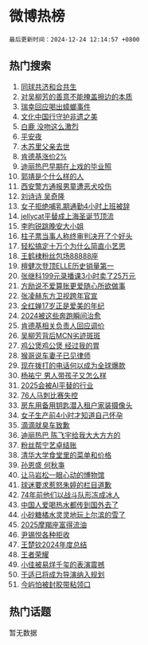 # 微博热榜

`最后更新时间：2024-12-24 12:14:57 +0800`

## 热门搜索

1. [同球共济和合共生](https://m.weibo.cn/search?containerid=100103type%3D1%26t%3D10%26q%3D%23%E5%90%8C%E7%90%83%E5%85%B1%E6%B5%8E%E5%92%8C%E5%90%88%E5%85%B1%E7%94%9F%23&stream_entry_id=51&isnewpage=1&extparam=seat%3D1%26filter_type%3Drealtimehot%26stream_entry_id%3D51%26c_type%3D51%26cate%3D10103%26dgr%3D0%26q%3D%2523%25E5%2590%258C%25E7%2590%2583%25E5%2585%25B1%25E6%25B5%258E%25E5%2592%258C%25E5%2590%2588%25E5%2585%25B1%25E7%2594%259F%2523%26pos%3D0%26display_time%3D1735013696%26pre_seqid%3D17350136959880130759853)
1. [对吴柳芳的善意不能掩盖擦边的本质](https://m.weibo.cn/search?containerid=100103type%3D1%26t%3D10%26q%3D%23%E5%AF%B9%E5%90%B4%E6%9F%B3%E8%8A%B3%E7%9A%84%E5%96%84%E6%84%8F%E4%B8%8D%E8%83%BD%E6%8E%A9%E7%9B%96%E6%93%A6%E8%BE%B9%E7%9A%84%E6%9C%AC%E8%B4%A8%23&stream_entry_id=31&isnewpage=1&extparam=seat%3D1%26band_rank%3D1%26flag%3D1%26c_type%3D31%26lcate%3D5001%26cate%3D5001%26stream_entry_id%3D31%26filter_type%3Drealtimehot%26realpos%3D1%26dgr%3D0%26q%3D%2523%25E5%25AF%25B9%25E5%2590%25B4%25E6%259F%25B3%25E8%258A%25B3%25E7%259A%2584%25E5%2596%2584%25E6%2584%258F%25E4%25B8%258D%25E8%2583%25BD%25E6%258E%25A9%25E7%259B%2596%25E6%2593%25A6%25E8%25BE%25B9%25E7%259A%2584%25E6%259C%25AC%25E8%25B4%25A8%2523%26pos%3D0%26display_time%3D1735013696%26pre_seqid%3D17350136959880130759853)
1. [瑞幸回应喝出蟑螂事件](https://m.weibo.cn/search?containerid=100103type%3D1%26t%3D10%26q%3D%23%E7%91%9E%E5%B9%B8%E5%9B%9E%E5%BA%94%E5%96%9D%E5%87%BA%E8%9F%91%E8%9E%82%E4%BA%8B%E4%BB%B6%23&stream_entry_id=31&isnewpage=1&extparam=seat%3D1%26band_rank%3D2%26flag%3D1%26c_type%3D31%26lcate%3D5001%26cate%3D5001%26stream_entry_id%3D31%26filter_type%3Drealtimehot%26realpos%3D2%26dgr%3D0%26q%3D%2523%25E7%2591%259E%25E5%25B9%25B8%25E5%259B%259E%25E5%25BA%2594%25E5%2596%259D%25E5%2587%25BA%25E8%259F%2591%25E8%259E%2582%25E4%25BA%258B%25E4%25BB%25B6%2523%26pos%3D1%26display_time%3D1735013696%26pre_seqid%3D17350136959880130759853)
1. [文化中国行守护非遗之美](https://m.weibo.cn/search?containerid=100103type%3D1%26t%3D10%26q%3D%23%E6%96%87%E5%8C%96%E4%B8%AD%E5%9B%BD%E8%A1%8C%E5%AE%88%E6%8A%A4%E9%9D%9E%E9%81%97%E4%B9%8B%E7%BE%8E%23&stream_entry_id=31&isnewpage=1&extparam=seat%3D1%26band_rank%3D3%26flag%3D0%26c_type%3D31%26lcate%3D5001%26cate%3D5001%26stream_entry_id%3D31%26filter_type%3Drealtimehot%26realpos%3D3%26dgr%3D0%26q%3D%2523%25E6%2596%2587%25E5%258C%2596%25E4%25B8%25AD%25E5%259B%25BD%25E8%25A1%258C%25E5%25AE%2588%25E6%258A%25A4%25E9%259D%259E%25E9%2581%2597%25E4%25B9%258B%25E7%25BE%258E%2523%26pos%3D2%26display_time%3D1735013696%26pre_seqid%3D17350136959880130759853)
1. [白鹿 没吻这么激烈](https://m.weibo.cn/search?containerid=100103type%3D1%26t%3D10%26q%3D%E7%99%BD%E9%B9%BF+%E6%B2%A1%E5%90%BB%E8%BF%99%E4%B9%88%E6%BF%80%E7%83%88&stream_entry_id=31&isnewpage=1&extparam=seat%3D1%26band_rank%3D4%26flag%3D1%26c_type%3D31%26lcate%3D5001%26cate%3D5001%26stream_entry_id%3D31%26filter_type%3Drealtimehot%26realpos%3D4%26dgr%3D0%26q%3D%25E7%2599%25BD%25E9%25B9%25BF%2520%25E6%25B2%25A1%25E5%2590%25BB%25E8%25BF%2599%25E4%25B9%2588%25E6%25BF%2580%25E7%2583%2588%26pos%3D3%26display_time%3D1735013696%26pre_seqid%3D17350136959880130759853)
1. [平安夜](https://m.weibo.cn/search?containerid=100103type%3D1%26t%3D10%26q%3D%E5%B9%B3%E5%AE%89%E5%A4%9C&stream_entry_id=31&isnewpage=1&extparam=seat%3D1%26band_rank%3D5%26flag%3D16%26c_type%3D31%26lcate%3D5001%26cate%3D5001%26stream_entry_id%3D31%26filter_type%3Drealtimehot%26realpos%3D5%26dgr%3D0%26q%3D%25E5%25B9%25B3%25E5%25AE%2589%25E5%25A4%259C%26pos%3D4%26display_time%3D1735013696%26pre_seqid%3D17350136959880130759853)
1. [木苏里父亲去世](https://m.weibo.cn/search?containerid=100103type%3D1%26t%3D10%26q%3D%E6%9C%A8%E8%8B%8F%E9%87%8C%E7%88%B6%E4%BA%B2%E5%8E%BB%E4%B8%96&stream_entry_id=31&isnewpage=1&extparam=seat%3D1%26band_rank%3D6%26flag%3D1%26c_type%3D31%26lcate%3D5001%26cate%3D5001%26stream_entry_id%3D31%26filter_type%3Drealtimehot%26realpos%3D6%26dgr%3D0%26q%3D%25E6%259C%25A8%25E8%258B%258F%25E9%2587%258C%25E7%2588%25B6%25E4%25BA%25B2%25E5%258E%25BB%25E4%25B8%2596%26pos%3D5%26display_time%3D1735013696%26pre_seqid%3D17350136959880130759853)
1. [肯德基涨价2%](https://m.weibo.cn/search?containerid=100103type%3D1%26t%3D10%26q%3D%23%E8%82%AF%E5%BE%B7%E5%9F%BA%E6%B6%A8%E4%BB%B72%25%23&stream_entry_id=31&isnewpage=1&extparam=seat%3D1%26band_rank%3D7%26flag%3D2%26c_type%3D31%26lcate%3D5001%26cate%3D5001%26stream_entry_id%3D31%26filter_type%3Drealtimehot%26realpos%3D7%26dgr%3D0%26q%3D%2523%25E8%2582%25AF%25E5%25BE%25B7%25E5%259F%25BA%25E6%25B6%25A8%25E4%25BB%25B72%2525%2523%26pos%3D6%26display_time%3D1735013696%26pre_seqid%3D17350136959880130759853)
1. [迪丽热巴早期在上戏的毕业照](https://m.weibo.cn/search?containerid=100103type%3D1%26t%3D10%26q%3D%23%E8%BF%AA%E4%B8%BD%E7%83%AD%E5%B7%B4%E6%97%A9%E6%9C%9F%E5%9C%A8%E4%B8%8A%E6%88%8F%E7%9A%84%E6%AF%95%E4%B8%9A%E7%85%A7%23&stream_entry_id=31&isnewpage=1&extparam=seat%3D1%26band_rank%3D8%26flag%3D1%26c_type%3D31%26lcate%3D5001%26cate%3D5001%26stream_entry_id%3D31%26filter_type%3Drealtimehot%26realpos%3D8%26dgr%3D0%26q%3D%2523%25E8%25BF%25AA%25E4%25B8%25BD%25E7%2583%25AD%25E5%25B7%25B4%25E6%2597%25A9%25E6%259C%259F%25E5%259C%25A8%25E4%25B8%258A%25E6%2588%258F%25E7%259A%2584%25E6%25AF%2595%25E4%25B8%259A%25E7%2585%25A7%2523%26pos%3D7%26display_time%3D1735013696%26pre_seqid%3D17350136959880130759853)
1. [郭靖是个什么样的人](https://m.weibo.cn/search?containerid=100103type%3D1%26t%3D10%26q%3D%23%E9%83%AD%E9%9D%96%E6%98%AF%E4%B8%AA%E4%BB%80%E4%B9%88%E6%A0%B7%E7%9A%84%E4%BA%BA%23&stream_entry_id=31&isnewpage=1&extparam=seat%3D1%26band_rank%3D9%26flag%3D0%26c_type%3D31%26lcate%3D5001%26cate%3D5001%26stream_entry_id%3D31%26filter_type%3Drealtimehot%26realpos%3D9%26dgr%3D0%26q%3D%2523%25E9%2583%25AD%25E9%259D%2596%25E6%2598%25AF%25E4%25B8%25AA%25E4%25BB%2580%25E4%25B9%2588%25E6%25A0%25B7%25E7%259A%2584%25E4%25BA%25BA%2523%26pos%3D8%26display_time%3D1735013696%26pre_seqid%3D17350136959880130759853)
1. [西安警方通报男童遭恶犬咬伤](https://m.weibo.cn/search?containerid=100103type%3D1%26t%3D10%26q%3D%23%E8%A5%BF%E5%AE%89%E8%AD%A6%E6%96%B9%E9%80%9A%E6%8A%A5%E7%94%B7%E7%AB%A5%E9%81%AD%E6%81%B6%E7%8A%AC%E5%92%AC%E4%BC%A4%23&stream_entry_id=31&isnewpage=1&extparam=seat%3D1%26band_rank%3D10%26flag%3D1%26c_type%3D31%26lcate%3D5001%26cate%3D5001%26stream_entry_id%3D31%26filter_type%3Drealtimehot%26realpos%3D10%26dgr%3D0%26q%3D%2523%25E8%25A5%25BF%25E5%25AE%2589%25E8%25AD%25A6%25E6%2596%25B9%25E9%2580%259A%25E6%258A%25A5%25E7%2594%25B7%25E7%25AB%25A5%25E9%2581%25AD%25E6%2581%25B6%25E7%258A%25AC%25E5%2592%25AC%25E4%25BC%25A4%2523%26pos%3D9%26display_time%3D1735013696%26pre_seqid%3D17350136959880130759853)
1. [刘诗诗 吴奇隆](https://m.weibo.cn/search?containerid=100103type%3D1%26t%3D10%26q%3D%E5%88%98%E8%AF%97%E8%AF%97+%E5%90%B4%E5%A5%87%E9%9A%86&stream_entry_id=31&isnewpage=1&extparam=seat%3D1%26band_rank%3D11%26flag%3D1%26c_type%3D31%26lcate%3D5001%26cate%3D5001%26stream_entry_id%3D31%26filter_type%3Drealtimehot%26realpos%3D11%26dgr%3D0%26q%3D%25E5%2588%2598%25E8%25AF%2597%25E8%25AF%2597%2520%25E5%2590%25B4%25E5%25A5%2587%25E9%259A%2586%26pos%3D10%26display_time%3D1735013696%26pre_seqid%3D17350136959880130759853)
1. [女子拒绝哺乳期通勤4小时上班被辞](https://m.weibo.cn/search?containerid=100103type%3D1%26t%3D10%26q%3D%23%E5%A5%B3%E5%AD%90%E6%8B%92%E7%BB%9D%E5%93%BA%E4%B9%B3%E6%9C%9F%E9%80%9A%E5%8B%A44%E5%B0%8F%E6%97%B6%E4%B8%8A%E7%8F%AD%E8%A2%AB%E8%BE%9E%23&stream_entry_id=31&isnewpage=1&extparam=seat%3D1%26band_rank%3D12%26flag%3D1%26c_type%3D31%26lcate%3D5001%26cate%3D5001%26stream_entry_id%3D31%26filter_type%3Drealtimehot%26realpos%3D12%26dgr%3D0%26q%3D%2523%25E5%25A5%25B3%25E5%25AD%2590%25E6%258B%2592%25E7%25BB%259D%25E5%2593%25BA%25E4%25B9%25B3%25E6%259C%259F%25E9%2580%259A%25E5%258B%25A44%25E5%25B0%258F%25E6%2597%25B6%25E4%25B8%258A%25E7%258F%25AD%25E8%25A2%25AB%25E8%25BE%259E%2523%26pos%3D11%26display_time%3D1735013696%26pre_seqid%3D17350136959880130759853)
1. [jellycat平替成上海圣诞节顶流](https://m.weibo.cn/search?containerid=100103type%3D1%26t%3D10%26q%3D%23jellycat%E5%B9%B3%E6%9B%BF%E6%88%90%E4%B8%8A%E6%B5%B7%E5%9C%A3%E8%AF%9E%E8%8A%82%E9%A1%B6%E6%B5%81%23&stream_entry_id=31&isnewpage=1&extparam=seat%3D1%26band_rank%3D13%26flag%3D1%26c_type%3D31%26lcate%3D5001%26cate%3D5001%26stream_entry_id%3D31%26filter_type%3Drealtimehot%26realpos%3D13%26dgr%3D0%26q%3D%2523jellycat%25E5%25B9%25B3%25E6%259B%25BF%25E6%2588%2590%25E4%25B8%258A%25E6%25B5%25B7%25E5%259C%25A3%25E8%25AF%259E%25E8%258A%2582%25E9%25A1%25B6%25E6%25B5%2581%2523%26pos%3D12%26display_time%3D1735013696%26pre_seqid%3D17350136959880130759853)
1. [李昀锐跳晚安大小姐](https://m.weibo.cn/search?containerid=100103type%3D1%26t%3D10%26q%3D%23%E6%9D%8E%E6%98%80%E9%94%90%E8%B7%B3%E6%99%9A%E5%AE%89%E5%A4%A7%E5%B0%8F%E5%A7%90%23&stream_entry_id=31&isnewpage=1&extparam=seat%3D1%26band_rank%3D14%26flag%3D0%26c_type%3D31%26lcate%3D5001%26cate%3D5001%26stream_entry_id%3D31%26filter_type%3Drealtimehot%26realpos%3D14%26dgr%3D0%26q%3D%2523%25E6%259D%258E%25E6%2598%2580%25E9%2594%2590%25E8%25B7%25B3%25E6%2599%259A%25E5%25AE%2589%25E5%25A4%25A7%25E5%25B0%258F%25E5%25A7%2590%2523%26pos%3D13%26display_time%3D1735013696%26pre_seqid%3D17350136959880130759853)
1. [柱子票当事人称终审判决开了个好头](https://m.weibo.cn/search?containerid=100103type%3D1%26t%3D10%26q%3D%23%E6%9F%B1%E5%AD%90%E7%A5%A8%E5%BD%93%E4%BA%8B%E4%BA%BA%E7%A7%B0%E7%BB%88%E5%AE%A1%E5%88%A4%E5%86%B3%E5%BC%80%E4%BA%86%E4%B8%AA%E5%A5%BD%E5%A4%B4%23&stream_entry_id=31&isnewpage=1&extparam=seat%3D1%26band_rank%3D15%26flag%3D1%26c_type%3D31%26lcate%3D5001%26cate%3D5001%26stream_entry_id%3D31%26filter_type%3Drealtimehot%26realpos%3D15%26dgr%3D0%26q%3D%2523%25E6%259F%25B1%25E5%25AD%2590%25E7%25A5%25A8%25E5%25BD%2593%25E4%25BA%258B%25E4%25BA%25BA%25E7%25A7%25B0%25E7%25BB%2588%25E5%25AE%25A1%25E5%2588%25A4%25E5%2586%25B3%25E5%25BC%2580%25E4%25BA%2586%25E4%25B8%25AA%25E5%25A5%25BD%25E5%25A4%25B4%2523%26pos%3D14%26display_time%3D1735013696%26pre_seqid%3D17350136959880130759853)
1. [轻松搞定十万个为什么简直小艺思](https://m.weibo.cn/search?containerid=100103type%3D1%26t%3D10%26q%3D%23%E8%BD%BB%E6%9D%BE%E6%90%9E%E5%AE%9A%E5%8D%81%E4%B8%87%E4%B8%AA%E4%B8%BA%E4%BB%80%E4%B9%88%E7%AE%80%E7%9B%B4%E5%B0%8F%E8%89%BA%E6%80%9D%23&stream_entry_id=31&isnewpage=1&extparam=seat%3D1%26band_rank%3D16%26flag%3D0%26c_type%3D31%26lcate%3D5001%26cate%3D5001%26adid%3D269703%26stream_entry_id%3D31%26filter_type%3Drealtimehot%26realpos%3D16%26dgr%3D0%26q%3D%2523%25E8%25BD%25BB%25E6%259D%25BE%25E6%2590%259E%25E5%25AE%259A%25E5%258D%2581%25E4%25B8%2587%25E4%25B8%25AA%25E4%25B8%25BA%25E4%25BB%2580%25E4%25B9%2588%25E7%25AE%2580%25E7%259B%25B4%25E5%25B0%258F%25E8%2589%25BA%25E6%2580%259D%2523%26pos%3D15%26display_time%3D1735013696%26pre_seqid%3D17350136959880130759853)
1. [王鹤棣粉丝包场88888座](https://m.weibo.cn/search?containerid=100103type%3D1%26t%3D10%26q%3D%23%E7%8E%8B%E9%B9%A4%E6%A3%A3%E7%B2%89%E4%B8%9D%E5%8C%85%E5%9C%BA88888%E5%BA%A7%23&stream_entry_id=31&isnewpage=1&extparam=seat%3D1%26band_rank%3D17%26flag%3D1%26c_type%3D31%26lcate%3D5001%26cate%3D5001%26stream_entry_id%3D31%26filter_type%3Drealtimehot%26realpos%3D17%26dgr%3D0%26q%3D%2523%25E7%258E%258B%25E9%25B9%25A4%25E6%25A3%25A3%25E7%25B2%2589%25E4%25B8%259D%25E5%258C%2585%25E5%259C%25BA88888%25E5%25BA%25A7%2523%26pos%3D16%26display_time%3D1735013696%26pre_seqid%3D17350136959880130759853)
1. [檀健次登顶ELLE历史销量第一](https://m.weibo.cn/search?containerid=100103type%3D1%26t%3D10%26q%3D%23%E6%AA%80%E5%81%A5%E6%AC%A1%E7%99%BB%E9%A1%B6ELLE%E5%8E%86%E5%8F%B2%E9%94%80%E9%87%8F%E7%AC%AC%E4%B8%80%23&stream_entry_id=31&isnewpage=1&extparam=seat%3D1%26band_rank%3D18%26flag%3D1%26c_type%3D31%26lcate%3D5001%26cate%3D5001%26stream_entry_id%3D31%26filter_type%3Drealtimehot%26realpos%3D18%26dgr%3D0%26q%3D%2523%25E6%25AA%2580%25E5%2581%25A5%25E6%25AC%25A1%25E7%2599%25BB%25E9%25A1%25B6ELLE%25E5%258E%2586%25E5%258F%25B2%25E9%2594%2580%25E9%2587%258F%25E7%25AC%25AC%25E4%25B8%2580%2523%26pos%3D17%26display_time%3D1735013696%26pre_seqid%3D17350136959880130759853)
1. [张继科199元录播课3小时卖了25万元](https://m.weibo.cn/search?containerid=100103type%3D1%26t%3D10%26q%3D%23%E5%BC%A0%E7%BB%A7%E7%A7%91199%E5%85%83%E5%BD%95%E6%92%AD%E8%AF%BE3%E5%B0%8F%E6%97%B6%E5%8D%96%E4%BA%8625%E4%B8%87%E5%85%83%23&stream_entry_id=31&isnewpage=1&extparam=seat%3D1%26band_rank%3D19%26flag%3D1%26c_type%3D31%26lcate%3D5001%26cate%3D5001%26stream_entry_id%3D31%26filter_type%3Drealtimehot%26realpos%3D19%26dgr%3D0%26q%3D%2523%25E5%25BC%25A0%25E7%25BB%25A7%25E7%25A7%2591199%25E5%2585%2583%25E5%25BD%2595%25E6%2592%25AD%25E8%25AF%25BE3%25E5%25B0%258F%25E6%2597%25B6%25E5%258D%2596%25E4%25BA%258625%25E4%25B8%2587%25E5%2585%2583%2523%26pos%3D18%26display_time%3D1735013696%26pre_seqid%3D17350136959880130759853)
1. [方励说不爱算账更爱随心所欲做事](https://m.weibo.cn/search?containerid=100103type%3D1%26t%3D10%26q%3D%23%E6%96%B9%E5%8A%B1%E8%AF%B4%E4%B8%8D%E7%88%B1%E7%AE%97%E8%B4%A6%E6%9B%B4%E7%88%B1%E9%9A%8F%E5%BF%83%E6%89%80%E6%AC%B2%E5%81%9A%E4%BA%8B%23&stream_entry_id=31&isnewpage=1&extparam=seat%3D1%26band_rank%3D20%26flag%3D1%26c_type%3D31%26lcate%3D5001%26cate%3D5001%26stream_entry_id%3D31%26filter_type%3Drealtimehot%26realpos%3D20%26dgr%3D0%26q%3D%2523%25E6%2596%25B9%25E5%258A%25B1%25E8%25AF%25B4%25E4%25B8%258D%25E7%2588%25B1%25E7%25AE%2597%25E8%25B4%25A6%25E6%259B%25B4%25E7%2588%25B1%25E9%259A%258F%25E5%25BF%2583%25E6%2589%2580%25E6%25AC%25B2%25E5%2581%259A%25E4%25BA%258B%2523%26pos%3D19%26display_time%3D1735013696%26pre_seqid%3D17350136959880130759853)
1. [张凌赫东方卫视跨年官宣](https://m.weibo.cn/search?containerid=100103type%3D1%26t%3D10%26q%3D%23%E5%BC%A0%E5%87%8C%E8%B5%AB%E4%B8%9C%E6%96%B9%E5%8D%AB%E8%A7%86%E8%B7%A8%E5%B9%B4%E5%AE%98%E5%AE%A3%23&stream_entry_id=31&isnewpage=1&extparam=seat%3D1%26band_rank%3D21%26flag%3D1%26c_type%3D31%26lcate%3D5001%26cate%3D5001%26stream_entry_id%3D31%26filter_type%3Drealtimehot%26realpos%3D21%26dgr%3D0%26q%3D%2523%25E5%25BC%25A0%25E5%2587%258C%25E8%25B5%25AB%25E4%25B8%259C%25E6%2596%25B9%25E5%258D%25AB%25E8%25A7%2586%25E8%25B7%25A8%25E5%25B9%25B4%25E5%25AE%2598%25E5%25AE%25A3%2523%26pos%3D20%26display_time%3D1735013696%26pre_seqid%3D17350136959880130759853)
1. [全红婵17岁正是爱美的年纪](https://m.weibo.cn/search?containerid=100103type%3D1%26t%3D10%26q%3D%23%E5%85%A8%E7%BA%A2%E5%A9%B517%E5%B2%81%E6%AD%A3%E6%98%AF%E7%88%B1%E7%BE%8E%E7%9A%84%E5%B9%B4%E7%BA%AA%23&stream_entry_id=31&isnewpage=1&extparam=seat%3D1%26band_rank%3D22%26flag%3D0%26c_type%3D31%26lcate%3D5001%26cate%3D5001%26stream_entry_id%3D31%26filter_type%3Drealtimehot%26realpos%3D22%26dgr%3D0%26q%3D%2523%25E5%2585%25A8%25E7%25BA%25A2%25E5%25A9%25B517%25E5%25B2%2581%25E6%25AD%25A3%25E6%2598%25AF%25E7%2588%25B1%25E7%25BE%258E%25E7%259A%2584%25E5%25B9%25B4%25E7%25BA%25AA%2523%26pos%3D21%26display_time%3D1735013696%26pre_seqid%3D17350136959880130759853)
1. [2024被这些奔跑瞬间治愈](https://m.weibo.cn/search?containerid=100103type%3D1%26t%3D10%26q%3D%232024%E8%A2%AB%E8%BF%99%E4%BA%9B%E5%A5%94%E8%B7%91%E7%9E%AC%E9%97%B4%E6%B2%BB%E6%84%88%23&stream_entry_id=31&isnewpage=1&extparam=seat%3D1%26band_rank%3D23%26flag%3D0%26c_type%3D31%26lcate%3D5001%26cate%3D5001%26stream_entry_id%3D31%26filter_type%3Drealtimehot%26realpos%3D23%26dgr%3D0%26q%3D%25232024%25E8%25A2%25AB%25E8%25BF%2599%25E4%25BA%259B%25E5%25A5%2594%25E8%25B7%2591%25E7%259E%25AC%25E9%2597%25B4%25E6%25B2%25BB%25E6%2584%2588%2523%26pos%3D22%26display_time%3D1735013696%26pre_seqid%3D17350136959880130759853)
1. [肯德基相关负责人回应调价](https://m.weibo.cn/search?containerid=100103type%3D1%26t%3D10%26q%3D%23%E8%82%AF%E5%BE%B7%E5%9F%BA%E7%9B%B8%E5%85%B3%E8%B4%9F%E8%B4%A3%E4%BA%BA%E5%9B%9E%E5%BA%94%E8%B0%83%E4%BB%B7%23&stream_entry_id=31&isnewpage=1&extparam=seat%3D1%26band_rank%3D24%26flag%3D0%26c_type%3D31%26lcate%3D5001%26cate%3D5001%26stream_entry_id%3D31%26filter_type%3Drealtimehot%26realpos%3D24%26dgr%3D0%26q%3D%2523%25E8%2582%25AF%25E5%25BE%25B7%25E5%259F%25BA%25E7%259B%25B8%25E5%2585%25B3%25E8%25B4%259F%25E8%25B4%25A3%25E4%25BA%25BA%25E5%259B%259E%25E5%25BA%2594%25E8%25B0%2583%25E4%25BB%25B7%2523%26pos%3D23%26display_time%3D1735013696%26pre_seqid%3D17350136959880130759853)
1. [吴柳芳背后MCN劣迹斑斑](https://m.weibo.cn/search?containerid=100103type%3D1%26t%3D10%26q%3D%23%E5%90%B4%E6%9F%B3%E8%8A%B3%E8%83%8C%E5%90%8EMCN%E5%8A%A3%E8%BF%B9%E6%96%91%E6%96%91%23&stream_entry_id=31&isnewpage=1&extparam=seat%3D1%26band_rank%3D25%26flag%3D1%26c_type%3D31%26lcate%3D5001%26cate%3D5001%26stream_entry_id%3D31%26filter_type%3Drealtimehot%26realpos%3D25%26dgr%3D0%26q%3D%2523%25E5%2590%25B4%25E6%259F%25B3%25E8%258A%25B3%25E8%2583%258C%25E5%2590%258EMCN%25E5%258A%25A3%25E8%25BF%25B9%25E6%2596%2591%25E6%2596%2591%2523%26pos%3D24%26display_time%3D1735013696%26pre_seqid%3D17350136959880130759853)
1. [鸡公煲鸡公煲 经过我的胃](https://m.weibo.cn/search?containerid=100103type%3D1%26t%3D10%26q%3D%E9%B8%A1%E5%85%AC%E7%85%B2%E9%B8%A1%E5%85%AC%E7%85%B2+%E7%BB%8F%E8%BF%87%E6%88%91%E7%9A%84%E8%83%83&stream_entry_id=31&isnewpage=1&extparam=seat%3D1%26band_rank%3D26%26flag%3D1%26c_type%3D31%26lcate%3D5001%26cate%3D5001%26stream_entry_id%3D31%26filter_type%3Drealtimehot%26realpos%3D26%26dgr%3D0%26q%3D%25E9%25B8%25A1%25E5%2585%25AC%25E7%2585%25B2%25E9%25B8%25A1%25E5%2585%25AC%25E7%2585%25B2%2520%25E7%25BB%258F%25E8%25BF%2587%25E6%2588%2591%25E7%259A%2584%25E8%2583%2583%26pos%3D25%26display_time%3D1735013696%26pre_seqid%3D17350136959880130759853)
1. [猴哥说车妻子已见律师](https://m.weibo.cn/search?containerid=100103type%3D1%26t%3D10%26q%3D%23%E7%8C%B4%E5%93%A5%E8%AF%B4%E8%BD%A6%E5%A6%BB%E5%AD%90%E5%B7%B2%E8%A7%81%E5%BE%8B%E5%B8%88%23&stream_entry_id=31&isnewpage=1&extparam=seat%3D1%26band_rank%3D27%26flag%3D0%26c_type%3D31%26lcate%3D5001%26cate%3D5001%26stream_entry_id%3D31%26filter_type%3Drealtimehot%26realpos%3D27%26dgr%3D0%26q%3D%2523%25E7%258C%25B4%25E5%2593%25A5%25E8%25AF%25B4%25E8%25BD%25A6%25E5%25A6%25BB%25E5%25AD%2590%25E5%25B7%25B2%25E8%25A7%2581%25E5%25BE%258B%25E5%25B8%2588%2523%26pos%3D26%26display_time%3D1735013696%26pre_seqid%3D17350136959880130759853)
1. [现在拨打的电话何以成为全球爆款](https://m.weibo.cn/search?containerid=100103type%3D1%26t%3D10%26q%3D%23%E7%8E%B0%E5%9C%A8%E6%8B%A8%E6%89%93%E7%9A%84%E7%94%B5%E8%AF%9D%E4%BD%95%E4%BB%A5%E6%88%90%E4%B8%BA%E5%85%A8%E7%90%83%E7%88%86%E6%AC%BE%23&stream_entry_id=31&isnewpage=1&extparam=seat%3D1%26band_rank%3D28%26flag%3D1%26c_type%3D31%26lcate%3D5001%26cate%3D5001%26stream_entry_id%3D31%26filter_type%3Drealtimehot%26realpos%3D28%26dgr%3D0%26q%3D%2523%25E7%258E%25B0%25E5%259C%25A8%25E6%258B%25A8%25E6%2589%2593%25E7%259A%2584%25E7%2594%25B5%25E8%25AF%259D%25E4%25BD%2595%25E4%25BB%25A5%25E6%2588%2590%25E4%25B8%25BA%25E5%2585%25A8%25E7%2590%2583%25E7%2588%2586%25E6%25AC%25BE%2523%26pos%3D27%26display_time%3D1735013696%26pre_seqid%3D17350136959880130759853)
1. [杨祐宁 男人带孩子又怎么样](https://m.weibo.cn/search?containerid=100103type%3D1%26t%3D10%26q%3D%E6%9D%A8%E7%A5%90%E5%AE%81+%E7%94%B7%E4%BA%BA%E5%B8%A6%E5%AD%A9%E5%AD%90%E5%8F%88%E6%80%8E%E4%B9%88%E6%A0%B7&stream_entry_id=31&isnewpage=1&extparam=seat%3D1%26band_rank%3D29%26flag%3D1%26c_type%3D31%26lcate%3D5001%26cate%3D5001%26stream_entry_id%3D31%26filter_type%3Drealtimehot%26realpos%3D29%26dgr%3D0%26q%3D%25E6%259D%25A8%25E7%25A5%2590%25E5%25AE%2581%2520%25E7%2594%25B7%25E4%25BA%25BA%25E5%25B8%25A6%25E5%25AD%25A9%25E5%25AD%2590%25E5%258F%2588%25E6%2580%258E%25E4%25B9%2588%25E6%25A0%25B7%26pos%3D28%26display_time%3D1735013696%26pre_seqid%3D17350136959880130759853)
1. [2025会被AI平替的行业](https://m.weibo.cn/search?containerid=100103type%3D1%26t%3D10%26q%3D%232025%E4%BC%9A%E8%A2%ABAI%E5%B9%B3%E6%9B%BF%E7%9A%84%E8%A1%8C%E4%B8%9A%23&stream_entry_id=31&isnewpage=1&extparam=seat%3D1%26band_rank%3D30%26flag%3D1%26c_type%3D31%26lcate%3D5001%26cate%3D5001%26stream_entry_id%3D31%26filter_type%3Drealtimehot%26realpos%3D30%26dgr%3D0%26q%3D%25232025%25E4%25BC%259A%25E8%25A2%25ABAI%25E5%25B9%25B3%25E6%259B%25BF%25E7%259A%2584%25E8%25A1%258C%25E4%25B8%259A%2523%26pos%3D29%26display_time%3D1735013696%26pre_seqid%3D17350136959880130759853)
1. [76人马刺比赛失控](https://m.weibo.cn/search?containerid=100103type%3D1%26t%3D10%26q%3D%2376%E4%BA%BA%E9%A9%AC%E5%88%BA%E6%AF%94%E8%B5%9B%E5%A4%B1%E6%8E%A7%23&stream_entry_id=31&isnewpage=1&extparam=seat%3D1%26band_rank%3D31%26flag%3D1%26c_type%3D31%26lcate%3D5001%26cate%3D5001%26stream_entry_id%3D31%26filter_type%3Drealtimehot%26realpos%3D31%26dgr%3D0%26q%3D%252376%25E4%25BA%25BA%25E9%25A9%25AC%25E5%2588%25BA%25E6%25AF%2594%25E8%25B5%259B%25E5%25A4%25B1%25E6%258E%25A7%2523%26pos%3D30%26display_time%3D1735013696%26pre_seqid%3D17350136959880130759853)
1. [房东用备用钥匙潜入租户家装摄像头](https://m.weibo.cn/search?containerid=100103type%3D1%26t%3D10%26q%3D%23%E6%88%BF%E4%B8%9C%E7%94%A8%E5%A4%87%E7%94%A8%E9%92%A5%E5%8C%99%E6%BD%9C%E5%85%A5%E7%A7%9F%E6%88%B7%E5%AE%B6%E8%A3%85%E6%91%84%E5%83%8F%E5%A4%B4%23&stream_entry_id=31&isnewpage=1&extparam=seat%3D1%26band_rank%3D32%26flag%3D0%26c_type%3D31%26lcate%3D5001%26cate%3D5001%26stream_entry_id%3D31%26filter_type%3Drealtimehot%26realpos%3D32%26dgr%3D0%26q%3D%2523%25E6%2588%25BF%25E4%25B8%259C%25E7%2594%25A8%25E5%25A4%2587%25E7%2594%25A8%25E9%2592%25A5%25E5%258C%2599%25E6%25BD%259C%25E5%2585%25A5%25E7%25A7%259F%25E6%2588%25B7%25E5%25AE%25B6%25E8%25A3%2585%25E6%2591%2584%25E5%2583%258F%25E5%25A4%25B4%2523%26pos%3D31%26display_time%3D1735013696%26pre_seqid%3D17350136959880130759853)
1. [女子生产前4小时才知道自己怀孕](https://m.weibo.cn/search?containerid=100103type%3D1%26t%3D10%26q%3D%23%E5%A5%B3%E5%AD%90%E7%94%9F%E4%BA%A7%E5%89%8D4%E5%B0%8F%E6%97%B6%E6%89%8D%E7%9F%A5%E9%81%93%E8%87%AA%E5%B7%B1%E6%80%80%E5%AD%95%23&stream_entry_id=31&isnewpage=1&extparam=seat%3D1%26band_rank%3D33%26flag%3D0%26c_type%3D31%26lcate%3D5001%26cate%3D5001%26stream_entry_id%3D31%26filter_type%3Drealtimehot%26realpos%3D33%26dgr%3D0%26q%3D%2523%25E5%25A5%25B3%25E5%25AD%2590%25E7%2594%259F%25E4%25BA%25A7%25E5%2589%258D4%25E5%25B0%258F%25E6%2597%25B6%25E6%2589%258D%25E7%259F%25A5%25E9%2581%2593%25E8%2587%25AA%25E5%25B7%25B1%25E6%2580%2580%25E5%25AD%2595%2523%26pos%3D32%26display_time%3D1735013696%26pre_seqid%3D17350136959880130759853)
1. [滴滴就臭车致歉](https://m.weibo.cn/search?containerid=100103type%3D1%26t%3D10%26q%3D%23%E6%BB%B4%E6%BB%B4%E5%B0%B1%E8%87%AD%E8%BD%A6%E8%87%B4%E6%AD%89%23&stream_entry_id=31&isnewpage=1&extparam=seat%3D1%26band_rank%3D34%26flag%3D0%26c_type%3D31%26lcate%3D5001%26cate%3D5001%26stream_entry_id%3D31%26filter_type%3Drealtimehot%26realpos%3D34%26dgr%3D0%26q%3D%2523%25E6%25BB%25B4%25E6%25BB%25B4%25E5%25B0%25B1%25E8%2587%25AD%25E8%25BD%25A6%25E8%2587%25B4%25E6%25AD%2589%2523%26pos%3D33%26display_time%3D1735013696%26pre_seqid%3D17350136959880130759853)
1. [迪丽热巴 陈飞宇给我大大方方的](https://m.weibo.cn/search?containerid=100103type%3D1%26t%3D10%26q%3D%E8%BF%AA%E4%B8%BD%E7%83%AD%E5%B7%B4+%E9%99%88%E9%A3%9E%E5%AE%87%E7%BB%99%E6%88%91%E5%A4%A7%E5%A4%A7%E6%96%B9%E6%96%B9%E7%9A%84&stream_entry_id=31&isnewpage=1&extparam=seat%3D1%26band_rank%3D35%26flag%3D0%26c_type%3D31%26lcate%3D5001%26cate%3D5001%26stream_entry_id%3D31%26filter_type%3Drealtimehot%26realpos%3D35%26dgr%3D0%26q%3D%25E8%25BF%25AA%25E4%25B8%25BD%25E7%2583%25AD%25E5%25B7%25B4%2520%25E9%2599%2588%25E9%25A3%259E%25E5%25AE%2587%25E7%25BB%2599%25E6%2588%2591%25E5%25A4%25A7%25E5%25A4%25A7%25E6%2596%25B9%25E6%2596%25B9%25E7%259A%2584%26pos%3D34%26display_time%3D1735013696%26pre_seqid%3D17350136959880130759853)
1. [粉丝帮宁艺卓结账](https://m.weibo.cn/search?containerid=100103type%3D1%26t%3D10%26q%3D%23%E7%B2%89%E4%B8%9D%E5%B8%AE%E5%AE%81%E8%89%BA%E5%8D%93%E7%BB%93%E8%B4%A6%23&stream_entry_id=31&isnewpage=1&extparam=seat%3D1%26band_rank%3D36%26flag%3D1%26c_type%3D31%26lcate%3D5001%26cate%3D5001%26stream_entry_id%3D31%26filter_type%3Drealtimehot%26realpos%3D36%26dgr%3D0%26q%3D%2523%25E7%25B2%2589%25E4%25B8%259D%25E5%25B8%25AE%25E5%25AE%2581%25E8%2589%25BA%25E5%258D%2593%25E7%25BB%2593%25E8%25B4%25A6%2523%26pos%3D35%26display_time%3D1735013696%26pre_seqid%3D17350136959880130759853)
1. [清华大学食堂里的菜单和价格](https://m.weibo.cn/search?containerid=100103type%3D1%26t%3D10%26q%3D%23%E6%B8%85%E5%8D%8E%E5%A4%A7%E5%AD%A6%E9%A3%9F%E5%A0%82%E9%87%8C%E7%9A%84%E8%8F%9C%E5%8D%95%E5%92%8C%E4%BB%B7%E6%A0%BC%23&stream_entry_id=31&isnewpage=1&extparam=seat%3D1%26band_rank%3D37%26flag%3D0%26c_type%3D31%26lcate%3D5001%26cate%3D5001%26stream_entry_id%3D31%26filter_type%3Drealtimehot%26realpos%3D37%26dgr%3D0%26q%3D%2523%25E6%25B8%2585%25E5%258D%258E%25E5%25A4%25A7%25E5%25AD%25A6%25E9%25A3%259F%25E5%25A0%2582%25E9%2587%258C%25E7%259A%2584%25E8%258F%259C%25E5%258D%2595%25E5%2592%258C%25E4%25BB%25B7%25E6%25A0%25BC%2523%26pos%3D36%26display_time%3D1735013696%26pre_seqid%3D17350136959880130759853)
1. [孙恩盛 何秋亊](https://m.weibo.cn/search?containerid=100103type%3D1%26t%3D10%26q%3D%E5%AD%99%E6%81%A9%E7%9B%9B+%E4%BD%95%E7%A7%8B%E4%BA%8A&stream_entry_id=31&isnewpage=1&extparam=seat%3D1%26band_rank%3D38%26flag%3D0%26c_type%3D31%26lcate%3D5001%26cate%3D5001%26stream_entry_id%3D31%26filter_type%3Drealtimehot%26realpos%3D38%26dgr%3D0%26q%3D%25E5%25AD%2599%25E6%2581%25A9%25E7%259B%259B%2520%25E4%25BD%2595%25E7%25A7%258B%25E4%25BA%258A%26pos%3D37%26display_time%3D1735013696%26pre_seqid%3D17350136959880130759853)
1. [让马岩松一眼心动的博物馆](https://m.weibo.cn/search?containerid=100103type%3D1%26t%3D10%26q%3D%23%E8%AE%A9%E9%A9%AC%E5%B2%A9%E6%9D%BE%E4%B8%80%E7%9C%BC%E5%BF%83%E5%8A%A8%E7%9A%84%E5%8D%9A%E7%89%A9%E9%A6%86%23&stream_entry_id=31&isnewpage=1&extparam=seat%3D1%26band_rank%3D39%26flag%3D0%26c_type%3D31%26lcate%3D5001%26cate%3D5001%26adid%3D269673%26stream_entry_id%3D31%26filter_type%3Drealtimehot%26realpos%3D39%26dgr%3D0%26q%3D%2523%25E8%25AE%25A9%25E9%25A9%25AC%25E5%25B2%25A9%25E6%259D%25BE%25E4%25B8%2580%25E7%259C%25BC%25E5%25BF%2583%25E5%258A%25A8%25E7%259A%2584%25E5%258D%259A%25E7%2589%25A9%25E9%25A6%2586%2523%26pos%3D38%26display_time%3D1735013696%26pre_seqid%3D17350136959880130759853)
1. [球迷要求惹怒朱婷的栏目道歉](https://m.weibo.cn/search?containerid=100103type%3D1%26t%3D10%26q%3D%23%E7%90%83%E8%BF%B7%E8%A6%81%E6%B1%82%E6%83%B9%E6%80%92%E6%9C%B1%E5%A9%B7%E7%9A%84%E6%A0%8F%E7%9B%AE%E9%81%93%E6%AD%89%23&stream_entry_id=31&isnewpage=1&extparam=seat%3D1%26band_rank%3D40%26flag%3D1%26c_type%3D31%26lcate%3D5001%26cate%3D5001%26stream_entry_id%3D31%26filter_type%3Drealtimehot%26realpos%3D40%26dgr%3D0%26q%3D%2523%25E7%2590%2583%25E8%25BF%25B7%25E8%25A6%2581%25E6%25B1%2582%25E6%2583%25B9%25E6%2580%2592%25E6%259C%25B1%25E5%25A9%25B7%25E7%259A%2584%25E6%25A0%258F%25E7%259B%25AE%25E9%2581%2593%25E6%25AD%2589%2523%26pos%3D39%26display_time%3D1735013696%26pre_seqid%3D17350136959880130759853)
1. [74年前他们以战斗队形冻成冰人](https://m.weibo.cn/search?containerid=100103type%3D1%26t%3D10%26q%3D%2374%E5%B9%B4%E5%89%8D%E4%BB%96%E4%BB%AC%E4%BB%A5%E6%88%98%E6%96%97%E9%98%9F%E5%BD%A2%E5%86%BB%E6%88%90%E5%86%B0%E4%BA%BA%23&stream_entry_id=31&isnewpage=1&extparam=seat%3D1%26band_rank%3D41%26flag%3D0%26c_type%3D31%26lcate%3D5001%26cate%3D5001%26stream_entry_id%3D31%26filter_type%3Drealtimehot%26realpos%3D41%26dgr%3D0%26q%3D%252374%25E5%25B9%25B4%25E5%2589%258D%25E4%25BB%2596%25E4%25BB%25AC%25E4%25BB%25A5%25E6%2588%2598%25E6%2596%2597%25E9%2598%259F%25E5%25BD%25A2%25E5%2586%25BB%25E6%2588%2590%25E5%2586%25B0%25E4%25BA%25BA%2523%26pos%3D40%26display_time%3D1735013696%26pre_seqid%3D17350136959880130759853)
1. [中国人爱喝热水都传到国外去了](https://m.weibo.cn/search?containerid=100103type%3D1%26t%3D10%26q%3D%23%E4%B8%AD%E5%9B%BD%E4%BA%BA%E7%88%B1%E5%96%9D%E7%83%AD%E6%B0%B4%E9%83%BD%E4%BC%A0%E5%88%B0%E5%9B%BD%E5%A4%96%E5%8E%BB%E4%BA%86%23&stream_entry_id=31&isnewpage=1&extparam=seat%3D1%26band_rank%3D42%26flag%3D0%26c_type%3D31%26lcate%3D5001%26cate%3D5001%26stream_entry_id%3D31%26filter_type%3Drealtimehot%26realpos%3D42%26dgr%3D0%26q%3D%2523%25E4%25B8%25AD%25E5%259B%25BD%25E4%25BA%25BA%25E7%2588%25B1%25E5%2596%259D%25E7%2583%25AD%25E6%25B0%25B4%25E9%2583%25BD%25E4%25BC%25A0%25E5%2588%25B0%25E5%259B%25BD%25E5%25A4%2596%25E5%258E%25BB%25E4%25BA%2586%2523%26pos%3D41%26display_time%3D1735013696%26pre_seqid%3D17350136959880130759853)
1. [小砂糖橘水灵灵地玩上尔滨的雪了](https://m.weibo.cn/search?containerid=100103type%3D1%26t%3D10%26q%3D%23%E5%B0%8F%E7%A0%82%E7%B3%96%E6%A9%98%E6%B0%B4%E7%81%B5%E7%81%B5%E5%9C%B0%E7%8E%A9%E4%B8%8A%E5%B0%94%E6%BB%A8%E7%9A%84%E9%9B%AA%E4%BA%86%23&stream_entry_id=31&isnewpage=1&extparam=seat%3D1%26band_rank%3D43%26flag%3D0%26c_type%3D31%26lcate%3D5001%26cate%3D5001%26stream_entry_id%3D31%26filter_type%3Drealtimehot%26realpos%3D43%26dgr%3D0%26q%3D%2523%25E5%25B0%258F%25E7%25A0%2582%25E7%25B3%2596%25E6%25A9%2598%25E6%25B0%25B4%25E7%2581%25B5%25E7%2581%25B5%25E5%259C%25B0%25E7%258E%25A9%25E4%25B8%258A%25E5%25B0%2594%25E6%25BB%25A8%25E7%259A%2584%25E9%259B%25AA%25E4%25BA%2586%2523%26pos%3D42%26display_time%3D1735013696%26pre_seqid%3D17350136959880130759853)
1. [2025摩羯座富得流油](https://m.weibo.cn/search?containerid=100103type%3D1%26t%3D10%26q%3D%232025%E6%91%A9%E7%BE%AF%E5%BA%A7%E5%AF%8C%E5%BE%97%E6%B5%81%E6%B2%B9%23&stream_entry_id=31&isnewpage=1&extparam=seat%3D1%26band_rank%3D44%26flag%3D0%26c_type%3D31%26lcate%3D5001%26cate%3D5001%26stream_entry_id%3D31%26filter_type%3Drealtimehot%26realpos%3D44%26dgr%3D0%26q%3D%25232025%25E6%2591%25A9%25E7%25BE%25AF%25E5%25BA%25A7%25E5%25AF%258C%25E5%25BE%2597%25E6%25B5%2581%25E6%25B2%25B9%2523%26pos%3D43%26display_time%3D1735013696%26pre_seqid%3D17350136959880130759853)
1. [尹锡悦各种拒收](https://m.weibo.cn/search?containerid=100103type%3D1%26t%3D10%26q%3D%23%E5%B0%B9%E9%94%A1%E6%82%A6%E5%90%84%E7%A7%8D%E6%8B%92%E6%94%B6%23&stream_entry_id=31&isnewpage=1&extparam=seat%3D1%26band_rank%3D45%26flag%3D0%26c_type%3D31%26lcate%3D5001%26cate%3D5001%26stream_entry_id%3D31%26filter_type%3Drealtimehot%26realpos%3D45%26dgr%3D0%26q%3D%2523%25E5%25B0%25B9%25E9%2594%25A1%25E6%2582%25A6%25E5%2590%2584%25E7%25A7%258D%25E6%258B%2592%25E6%2594%25B6%2523%26pos%3D44%26display_time%3D1735013696%26pre_seqid%3D17350136959880130759853)
1. [王楚钦2024年度总结](https://m.weibo.cn/search?containerid=100103type%3D1%26t%3D10%26q%3D%23%E7%8E%8B%E6%A5%9A%E9%92%A62024%E5%B9%B4%E5%BA%A6%E6%80%BB%E7%BB%93%23&stream_entry_id=31&isnewpage=1&extparam=seat%3D1%26band_rank%3D46%26flag%3D1%26c_type%3D31%26lcate%3D5001%26cate%3D5001%26stream_entry_id%3D31%26filter_type%3Drealtimehot%26realpos%3D46%26dgr%3D0%26q%3D%2523%25E7%258E%258B%25E6%25A5%259A%25E9%2592%25A62024%25E5%25B9%25B4%25E5%25BA%25A6%25E6%2580%25BB%25E7%25BB%2593%2523%26pos%3D45%26display_time%3D1735013696%26pre_seqid%3D17350136959880130759853)
1. [王者荣耀](https://m.weibo.cn/search?containerid=100103type%3D1%26t%3D10%26q%3D%E7%8E%8B%E8%80%85%E8%8D%A3%E8%80%80&stream_entry_id=31&isnewpage=1&extparam=seat%3D1%26band_rank%3D47%26flag%3D1%26c_type%3D31%26lcate%3D5001%26cate%3D5001%26stream_entry_id%3D31%26filter_type%3Drealtimehot%26realpos%3D47%26dgr%3D0%26q%3D%25E7%258E%258B%25E8%2580%2585%25E8%258D%25A3%25E8%2580%2580%26pos%3D46%26display_time%3D1735013696%26pre_seqid%3D17350136959880130759853)
1. [小佳被易烊千玺的表演震撼](https://m.weibo.cn/search?containerid=100103type%3D1%26t%3D10%26q%3D%23%E5%B0%8F%E4%BD%B3%E8%A2%AB%E6%98%93%E7%83%8A%E5%8D%83%E7%8E%BA%E7%9A%84%E8%A1%A8%E6%BC%94%E9%9C%87%E6%92%BC%23&stream_entry_id=31&isnewpage=1&extparam=seat%3D1%26band_rank%3D48%26flag%3D0%26c_type%3D31%26lcate%3D5001%26cate%3D5001%26stream_entry_id%3D31%26filter_type%3Drealtimehot%26realpos%3D48%26dgr%3D0%26q%3D%2523%25E5%25B0%258F%25E4%25BD%25B3%25E8%25A2%25AB%25E6%2598%2593%25E7%2583%258A%25E5%258D%2583%25E7%258E%25BA%25E7%259A%2584%25E8%25A1%25A8%25E6%25BC%2594%25E9%259C%2587%25E6%2592%25BC%2523%26pos%3D47%26display_time%3D1735013696%26pre_seqid%3D17350136959880130759853)
1. [于适已将成为导演纳入规划](https://m.weibo.cn/search?containerid=100103type%3D1%26t%3D10%26q%3D%23%E4%BA%8E%E9%80%82%E5%B7%B2%E5%B0%86%E6%88%90%E4%B8%BA%E5%AF%BC%E6%BC%94%E7%BA%B3%E5%85%A5%E8%A7%84%E5%88%92%23&stream_entry_id=31&isnewpage=1&extparam=seat%3D1%26band_rank%3D49%26flag%3D0%26c_type%3D31%26lcate%3D5001%26cate%3D5001%26stream_entry_id%3D31%26filter_type%3Drealtimehot%26realpos%3D49%26dgr%3D0%26q%3D%2523%25E4%25BA%258E%25E9%2580%2582%25E5%25B7%25B2%25E5%25B0%2586%25E6%2588%2590%25E4%25B8%25BA%25E5%25AF%25BC%25E6%25BC%2594%25E7%25BA%25B3%25E5%2585%25A5%25E8%25A7%2584%25E5%2588%2592%2523%26pos%3D48%26display_time%3D1735013696%26pre_seqid%3D17350136959880130759853)
1. [今屿怕被封胶带粘领口](https://m.weibo.cn/search?containerid=100103type%3D1%26t%3D10%26q%3D%E4%BB%8A%E5%B1%BF%E6%80%95%E8%A2%AB%E5%B0%81%E8%83%B6%E5%B8%A6%E7%B2%98%E9%A2%86%E5%8F%A3&stream_entry_id=31&isnewpage=1&extparam=seat%3D1%26band_rank%3D50%26flag%3D1%26c_type%3D31%26lcate%3D5001%26cate%3D5001%26stream_entry_id%3D31%26filter_type%3Drealtimehot%26realpos%3D50%26dgr%3D0%26q%3D%25E4%25BB%258A%25E5%25B1%25BF%25E6%2580%2595%25E8%25A2%25AB%25E5%25B0%2581%25E8%2583%25B6%25E5%25B8%25A6%25E7%25B2%2598%25E9%25A2%2586%25E5%258F%25A3%26pos%3D49%26display_time%3D1735013696%26pre_seqid%3D17350136959880130759853)

## 热门话题

暂无数据
